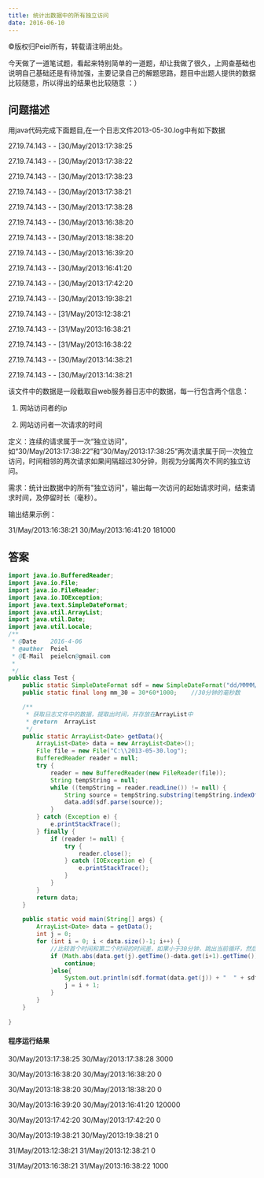 ```yaml
---
title: 统计出数据中的所有独立访问
date: 2016-06-10
---
```


©版权归Peiel所有，转载请注明出处。


今天做了一道笔试题，看起来特别简单的一道题，却让我做了很久，上网查基础也说明自己基础还是有待加强，主要记录自己的解题思路，题目中出题人提供的数据比较随意，所以得出的结果也比较随意 ：）


<!--more-->




## 问题描述

用java代码完成下面题目,在一个日志文件2013-05-30.log中有如下数据


27.19.74.143 - - [30/May/2013:17:38:25 

27.19.74.143 - - [30/May/2013:17:38:22 

27.19.74.143 - - [30/May/2013:17:38:23 

27.19.74.143 - - [30/May/2013:17:38:21 

27.19.74.143 - - [30/May/2013:17:38:28 

27.19.74.143 - - [30/May/2013:16:38:20 

27.19.74.143 - - [30/May/2013:18:38:20 

27.19.74.143 - - [30/May/2013:16:39:20 

27.19.74.143 - - [30/May/2013:16:41:20 

27.19.74.143 - - [30/May/2013:17:42:20 

27.19.74.143 - - [30/May/2013:19:38:21 

27.19.74.143 - - [31/May/2013:12:38:21 

27.19.74.143 - - [31/May/2013:16:38:21 

27.19.74.143 - - [31/May/2013:16:38:22 

27.19.74.143 - - [30/May/2013:14:38:21 

27.19.74.143 - - [30/May/2013:14:38:21 


该文件中的数据是一段截取自web服务器日志中的数据，每一行包含两个信息： 


1.  网站访问者的ip 

2.  网站访问者一次请求的时间 


定义：连续的请求属于一次“独立访问”，如“30/May/2013:17:38:22”和“30/May/2013:17:38:25”两次请求属于同一次独立访问，时间相邻的两次请求如果间隔超过30分钟，则视为分属两次不同的独立访问。


需求：统计出数据中的所有"独立访问"，输出每一次访问的起始请求时间，结束请求时间，及停留时长（毫秒）。


输出结果示例： 


31/May/2013:16:38:21    30/May/2013:16:41:20      181000


## 答案

```Java
import java.io.BufferedReader;
import java.io.File;
import java.io.FileReader;
import java.io.IOException;
import java.text.SimpleDateFormat;
import java.util.ArrayList;
import java.util.Date;
import java.util.Locale;
/**
 * @Date 	2016-4-06
 * @author 	Peiel
 * @E-Mail  peielcn@gmail.com
 *
 */
public class Test {
	public static SimpleDateFormat sdf = new SimpleDateFormat("dd/MMMM/yyyy:HH:mm:ss",Locale.US);	//其中月份为英文显示
	public static final long mm_30 = 30*60*1000; 	//30分钟的毫秒数

	/**
	 * 获取日志文件中的数据，提取出时间，并存放在ArrayList中
	 * @return	ArrayList
	 */
	public static ArrayList<Date> getData(){
		ArrayList<Date> data = new ArrayList<Date>();
		File file = new File("C:\\2013-05-30.log");
		BufferedReader reader = null;
		try {
			reader = new BufferedReader(new FileReader(file));
			String tempString = null;
			while ((tempString = reader.readLine()) != null) {
				String source = tempString.substring(tempString.indexOf("[")+1, tempString.length()-1);
				data.add(sdf.parse(source));
			}
		} catch (Exception e) {
			e.printStackTrace();
		} finally {
			if (reader != null) {
				try {
					reader.close();
				} catch (IOException e) {
					e.printStackTrace();
				}
			}
		}
		return data;
	}
	
	public static void main(String[] args) {
		ArrayList<Date> data = getData();
		int j = 0;
		for (int i = 0; i < data.size()-1; i++) {
			//比较首个时间和第二个时间的时间差，如果小于30分钟，跳出当前循环，然后下次循环比较首个时间和第三个时间的时间差，以此类推，直到大于30分钟跳到else输出，并重置首个时间索引！
			if (Math.abs(data.get(j).getTime()-data.get(i+1).getTime()) < mm_30) {	
				continue;
			}else{
				System.out.println(sdf.format(data.get(j)) + "	" + sdf.format(data.get(i)) + "	" + Math.abs(data.get(j).getTime()-data.get(i).getTime()));
				j = i + 1;
			}
		}
	}
	
}
```

#### 程序运行结果

30/May/2013:17:38:25	30/May/2013:17:38:28	3000

30/May/2013:16:38:20	30/May/2013:16:38:20	0

30/May/2013:18:38:20	30/May/2013:18:38:20	0

30/May/2013:16:39:20	30/May/2013:16:41:20	120000

30/May/2013:17:42:20	30/May/2013:17:42:20	0

30/May/2013:19:38:21	30/May/2013:19:38:21	0

31/May/2013:12:38:21	31/May/2013:12:38:21	0

31/May/2013:16:38:21	31/May/2013:16:38:22	1000
